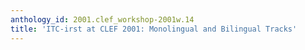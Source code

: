 ```yaml
---
anthology_id: 2001.clef_workshop-2001w.14
title: 'ITC-irst at CLEF 2001: Monolingual and Bilingual Tracks'
---
```

